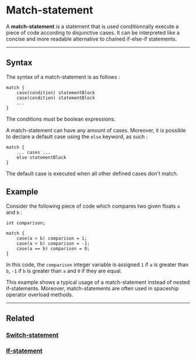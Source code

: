 # Match-statement
A **match-statement** is a statement that is used conditionnally execute a piece of code according to disjunctive cases.
It can be interpreted like a concise and more readable alternative to chained if-else-if statements.


---


## Syntax
The syntax of a match-statement is as follows :
```poly
match {
    case(condition) statementBlock
    case(condition) statementBlock
    ...
}
```

The conditions must be boolean expressions.

A match-statement can have any amount of cases.
Moreover, it is possible to declare a default case using the `else` keyword, as such :
```poly
match {
    ... cases ...
    else statementBlock
}
```
The default case is executed when all other defined cases don't match.


## Example
Consider the following piece of code which compares two given floats `a` and `b` :
```poly
int comparison;

match {
    case(a > b) comparison = 1;
    case(a < b) comparison = -1;
    case(a == b) comparison = 0;
}
```

In this code, the `comparison` integer variable is assigned `1` if `a` is greater than `b`,
`-1` if `b` is greater than `a` and `0` if they are equal.

This example shows a typical usage of a match-statement instead of nested if-statements.
Moreover, match-statements are often used in spaceship operator overload methods.


---


## Related
### [Switch-statement](Switch-statement.md)
### [If-statement](If-statement.md)
